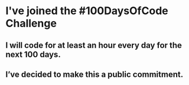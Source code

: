 # I've joined the #100DaysOfCode Challenge
## I will code for at least an hour every day for the next 100 days.
## I’ve decided to make this a public commitment.

